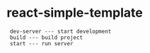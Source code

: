# react-simple-template
```
 dev-server --- start development
 build --- build project
 start --- run server
```
